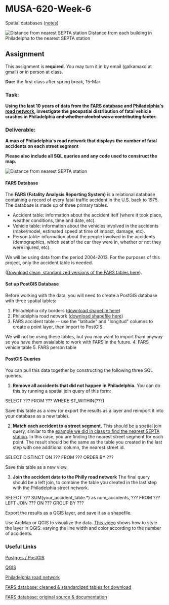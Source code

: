 # MUSA-620-Week-6

Spatial databases ([notes](https://github.com/MUSA-620-Fall-2017/MUSA-620-Week-6/blob/master/week-6-spatial-databases.pptx))

![Distance from nearest SEPTA station](https://blueshift.io/distance-from-septa.png "Distance from nearest SEPTA station")
Distance from each building in Philadelpha to the nearest SEPTA station



## Assignment

This assignment is **required**. You may turn it in by email (galkamaxd at gmail) or in person at class.

**Due:** the first class after spring break, 15-Mar

### Task:

**Using the last 10 years of data from the [FARS database](https://www.nhtsa.gov/research-data/fatality-analysis-reporting-system-fars) and [Philadelphia's road network](https://www.opendataphilly.org/dataset/street-centerlines), investigate the geospatial distribution of fatal vehicle crashes in Philadelphia ~~and whether alcohol was a contributing factor.~~**


### Deliverable:

**A map of Philadelphia's road network that displays the number of fatal accidents on each street segment**

**Please also include all SQL queries and any code used to construct the map.**

![Distance from nearest SEPTA station](https://blueshift.io/philly-accidents.png "Distance from nearest SEPTA station")

#### FARS Database

The **FARS (Fatality Analysis Reporting System)** is a relational database containing a record of every fatal traffic accident in the U.S. back to 1975. The database is made up of three primary tables.
- Accident table: information about the accident itelf (where it took place, weather conditions, time and date, etc).
- Vehicle table: information about the vehicles involved in the accidents (make/model, estimated speed at time of impact, damage, etc).
- Person table:  information about the people involved in the accidents (demographics, which seat of the car they were in, whether or not they were injured, etc).

We will be using data from the period 2004-2013. For the purposes of this project, only the accident table is needed.

([Download clean, standardized versions of the FARS tables here](http://metrocosm.com/get-the-data/#accidents)).


#### Set up PostGIS Database

Before working with the data, you will need to create a PostGIS database with three spatial tables:
1. Philadelphia city borders ([download shapefile here](https://github.com/MUSA-620-Fall-2017/MUSA-620-Week-6/blob/master/philadelphia_borders.zip))
2. Philadelphia road network ([download shapefile here](https://www.opendataphilly.org/dataset/street-centerlines))
3. FARS accident table -- use the "latitude" and "longitud" columns to create a point layer, then import to PostGIS.

We will not be using these tables, but you may want to import tham anyway so you have them avaialable to work with FARS in the future.
4. FARS vehicle table
5. FARS person table


#### PostGIS Queries

You can pull this data together by constructing the following three SQL queries.

1. **Remove all accidents that did not happen in Philadelphia.** You can do this by running a spatial join query of this form:

  SELECT ???
  FROM ???
  WHERE ST_WITHIN(???)

Save this table as a view (or export the results as a layer and reimport it into your database as a new table).

2. **Match each accident to a street segment.** This should be a spatial join query, similar to the [example we did in class to find the nearest SEPTA station](https://github.com/MUSA-620-Fall-2017/MUSA-620-Week-7/blob/master/README.md). In this case, you are finding the nearest street segment for each point. The result should be the same as the table you created in the last step with one additional column, the nearest street id.

  SELECT DISTINCT ON ???
  FROM ???
  ORDER BY ???

Save this table as a new view.

3. **Join the accident data to the Philly road network** The final query should be a left join, to combine the table you created in the last step with the Philadelphia street network. 

  SELECT ??? SUM(your_accident_table.&#42;) as num_accidents, ???
  FROM ???
  LEFT JOIN ???
  ON ???
  GROUP BY ???

Export the results as a QGIS layer, and save it as a shapefile.

Use ArcMap or QGIS to visualize the data. [This video](https://www.youtube.com/watch?v=wpracFy4rVE) shows how to style the layer in QGIS: varying the line width and color according to the number of accidents. 


### Useful Links

[Postgres / PostGIS](https://www.enterprisedb.com/software-downloads-postgres)

[QGIS](http://www.qgis.org/en/site/)

[Philadelphia road network](https://www.opendataphilly.org/dataset/street-centerlines)

[FARS database: cleaned & standardized tables for download](http://metrocosm.com/get-the-data/#accidents)

[FARS database: original source & documentation](https://www.nhtsa.gov/research-data/fatality-analysis-reporting-system-fars)





